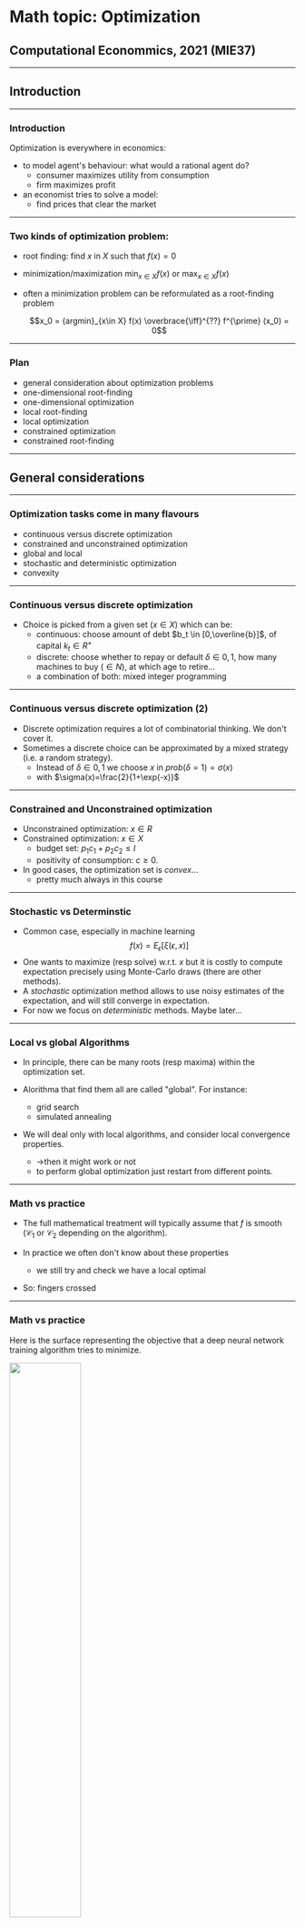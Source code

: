# Math topic: Optimization

## Computational Econommics,  2021 (MIE37)

---

## Introduction

----

### Introduction

Optimization is everywhere in economics:

- to model agent's behaviour: what would a rational agent do?
    - consumer maximizes utility from consumption
    - firm maximizes profit
- an economist tries to solve a model:
    - find prices that clear the market

----

### Two kinds of optimization problem:

- root finding: $\text{find  $x$ in $X$ such that $f(x)=0$}$

- minimization/maximization $\min_{x\in X} f(x)$ or $\max_{x\in X} f(x)$

- often a minimization problem can be reformulated as a root-finding problem

    $$x_0 = {argmin}_{x\in X} f(x) \overbrace{\iff}^{??} f^{\prime} (x_0) = 0$$

----

### Plan

- general consideration about optimization problems
- one-dimensional root-finding
- one-dimensional optimization
- local root-finding
- local optimization
- constrained optimization
- constrained root-finding

---


## General considerations

----

### Optimization tasks come in many flavours

  - continuous versus discrete optimization
  - constrained and unconstrained optimization
  - global and local
  - stochastic and deterministic optimization
  - convexity

----

### Continuous versus discrete optimization

- Choice is picked from a given set ($x\in X$) which can be:
  - continuous: choose amount of debt $b_t \in [0,\overline{b}]$, of capital $k_t \in R^{+}$
  - discrete: choose whether to repay or default $\delta\in{0,1}$, how many machines to buy ($\in N$), at which age to retire...
  - a combination of both: mixed integer programming

----

### Continuous versus discrete optimization (2)

- Discrete optimization requires a lot of combinatorial thinking. We don't cover it.
- Sometimes a discrete choice can be approximated by a mixed strategy (i.e. a random strategy).
  - Instead of $\delta\in{0,1}$ we choose $x$ in $prob(\delta=1)=\sigma(x)$ 
  - with $\sigma(x)=\frac{2}{1+\exp(-x)}$

----

### Constrained and Unconstrained optimization

- Unconstrained optimization: $x\in R$ 
- Constrained optimization: $x\in X$
  - budget set: $p_1 c_1 + p_2 c_2 \leq I$
  - positivity of consumption: $c \geq 0$.
- In good cases, the optimization set is *convex*...
  - pretty much always in this course

----

### Stochastic vs Determinstic

- Common case, especially in machine learning
$$f(x) = E_{\epsilon}[ \xi (\epsilon, x)]$$
- One wants to maximize (resp solve) w.r.t. $x$ but it is costly to compute expectation precisely using Monte-Carlo draws (there are other methods).
- A *stochastic* optimization method allows to use noisy estimates of the expectation, and will still converge in expectation.
- For now we focus on *deterministic* methods. Maybe later...

----

### Local vs global Algorithms

- In principle, there can be many roots (resp maxima) within the optimization set.

- Alorithma that find them all are called "global". For instance:
  - grid search
  - simulated annealing

- We will deal only with local algorithms, and consider local convergence properties.
  - ->then it might work or not
  - to perform global optimization just restart from different points.

----

### Math vs practice

- The full mathematical treatment will typically assume that $f$ is smooth ($\mathcal{C}_1$ or $\mathcal{C}_2$ depending on the algorithm).

- In practice we often don't know about these properties
  - we still try and check we have a local optimal

- So: fingers crossed

----

### Math vs practice

Here is the surface representing the objective that a deep neural network training algorithm tries to minimize.

<img src="nonsmooth.png" width=50%>

And yet, neural networks do great things!

----

### What do you need to know?

- be able to handcode simple algos (Newton, Gradient Descent)
- understand the general principle of the various algorithms to compare them in terms of
  - robustness
  - efficiency
  - accuracy
- then you can just switch the various options, when you use a library...

---

## One-dimensional root-finding

----

### Bisection

- Find $x \in [a,b]$ such that $f(x) = 0$. Assume $f(a)f(b) <0$.
- Algorithm
  1. Start with $a_n, b_n$. Set $c_n=(a_n+b_n)/2$
  2. Compute $f(c_n)$
    - if $f(c_n)f(a_n)>0$ then set $(a_{n+1},b_{n+1})=(a_n,c_n)$
    - else set $(a_{n+1},b_{n+1})=(c_n,b_n)$
  3. If $f(c_n)<\epsilon$ and/or $\frac{b-a}/2^n<\delta$ stop. Otherwise go back to 1.

----

### Bisection (2)

- No need for initial guess: *globally convergent algorithm*
  - not a *global* algorithm...
  - ... in the sense that it doesn't find all solutions
- $\delta$ is a guaranteed accuracy on $x$
- $\epsilon$ is a measure of how good the solution is
- think about your tradeoff: ($\delta$ or $\epsilon$ ?)

----

----

### Newton algorithm

- Find $x$ such that $f(x) = 0$. Use $x_0$ as initial guess.
- $f$ must be $\mathcal{C_1}$ and we assume we can compute its derivative $f^{\prime}$
- General idea: 
    - observe that the zero $x^{\star}$ must satisfy $$f(x^{\star})=0=f(x_0)+f^{\prime}(x_0)(x^{\star}-x_0) + o(x-x_0)$$
    - Hence a good approximation should be $$x^{\star}\approx = x_0- f(x_0)/f^{\prime}(x_0)$$
    - Check it is good. otherwise, replace $x_0$ by $x^{\star}$
----

### Newton algorithm (2)

- Algorithm:
  - start with $x_n$
  - compute $x_{n+1} = x_n- \frac{f(x_n}{f^{\prime}(x_n)}=f^{\text{newton}}(x_n)$
  - stop if $|x_{n+1}-x_n|<\eta$ or $|f(x_n)| < \epsilon$

- Convergence: __quadratic__

----

<!-- ### Newton algorithm (3)

Proof that convergence is quadratic

--- -->

### Quasi-Newton

- What if we can't compute $f^{\prime}$ or it is expensive to do so?
  - Idea: try to approximate $f^{\prime}(x_n)$ from the last iterates


- secant method: $f^{\prime}(x_n)\approx \frac{f(x_n)-f(x_{n-1})}{x_n-x_{n-1}}$
$x_{n+1} = x_n- f(x_n)\frac{x_n-x_{n-1}}{f(x_n)-f(x_{n-1})}$
  - requires two initial guesses: $x_1$ and $x_0$
  - superlinear convergence: $\lim \frac{x_t-x^{\star}}{x_{t-1}-x^{\star}}\rightarrow 0$

----

### Limits of Newton's method

- How could Newton method fail?
  - bad guess
    - -> start with a better guess
  - overshoot
    - -> dampen the update (problem: much slower)
    - -> backtrack
  - stationary point  
    - -> if root of multiplicity $m$ try  $x_{n+1} = x_n- m f(x_n)/f^{\prime}(x_n)$ (FIX)

----

(TODO: some graphs of failed Newton convergence)

----

### Backtracking

- Simple idea:
  - at stage $n$ given $f(x_n)$ compute Newton step $\Delta_n=-\frac{f(x_n)}{f^{\prime}(x_n)}$
  - find the smallest $k$ such that $|f(x_n-\Delta/2^k)|<|f(x_n)|$
  - set $x_{n+1}=x_n-\Delta/2^k$

---

## One dimensional minimization

----

### Golden section search

- Minimize $f(x)$ for  $x \in [a,b]$
- Choose $\Phi \in [0,0.5]$

- Algorithm:
  - start with $a_n < b_n$ (initially equal to $a$ and $b$)
  - define $c_n = a_n+\Phi(b_n-a_n)$ and $d_n = a_n+(1-\Phi)(b_n-a_n)$
    - if $f(c_n)<f(d_n)$ set $a_{n+1},b_{n+1}=a_n, d_n$
    - else set $a_{n+1}, b_{n+1}= c_n, b_n$

----

### Golden section search (2)

- This is guaranteed to converge to a local minimum
- In each step, the size of the interval is reduced by a factor $\Phi$
- By choosing $\Phi=\frac{\sqrt{5}-1}{2}$ one can save one evaluation by iteration.
  - TODO
- Remark that bisection is not enough

----

## Gradient Descent

- Minimize $f(x)$ for  $x \in R$ given initial guess $x_0$
- Algorithm:
  - start with $x_n$
  - compute $x_{n+1} = x_n (1-\lambda)- \lambda f^{\prime}(x_n)$
  - stop if $|x_{n+1}-x_n|<\eta$ or $|f^{\prime}(x_n)| < \epsilon$

----

## Gradient Descent (2)

[TODO: add graph, comment intersection with the x axis]
- Uses local information
  - one needs to compute the gradient
  - note that gradient at $x_n$ does not provide a better guess for the minimum than $x_n$ itself
  - learning speed is crucial
- Convergence speed: *linear*
  - rate depend on the learning speed
  - optimal learning speed? the fastest for which there is convergence

----

## Newton-Raphson method

- Minimize $f(x)$ for  $x \in R$ given initial guess $x_0$
- Build a local model of $f$ around $x_0$
$$f(x) = f(x_0) + f^{\prime}(x_0)(x-x_0) + f^{\prime\prime}(x_0)\frac{(x-x_0)^2}{2} + o(x-x_0)^2$$
- According to this model,
$$ f(x{\star}) = min_x f(x)\iff \frac{d}{d x} \left[ f(x_0) + f^{\prime}(x_0)(x-x_0) + f^{\prime\prime}(x_0)\frac{(x-x_0)^2}{2} \right] = 0$$
which yields: $x^{\star} = x_0 - \frac{f^{\prime}(x_0)}{f^{\prime\prime}(x_0)}$
- this is Newton applied to $f^{\prime}(x)=0$


----

### Newton-Raphson Algorithm (2)

- Algorithm:
  - start with $x_n$
  - compute $x_{n+1} = x_n-\frac{f^{\prime}(x_0)}{f^{\prime\prime}(x_0)}$
  - stop if $|x_{n+1}-x_n|<\eta$ or $|f^{\prime}(x_n)| < \epsilon$
- Convergence: *quadratic*

---

<!-- ### Newton-Raphson Algorithm (3)

[proof of quadratic speed ?]

--- -->


## Unconstrained Multidimensional Optimization

----

### Unconstrained problems


- Minimize $f(x)$ for  $x \in R^n$ given initial guess $x_0 \in R^n$

- Many intuitions from the 1d case, still apply
  - replace derivatives by gradient, jacobian and hessian
  - recall that matrix multiplication is not commutative
- Some specific problems:
  - update speed can be specific to each dimension
  - saddle-point issues (for minimization)

----

### Quick terminology

Function $f: R^p \rightarrow R^q$

- *Jacobian*: $J(x)$ or $f^{\prime}\_x(x)$, $p\times q$ matrix such that:
  $$J(x)\_{ij} = \frac{\partial f(x)\_i}{\partial x_j}$$
- *Gradient*: $\nabla J(x)$, gradient when $q=1$
- *Hessian*: denoted by $H(x)$ or $f^{\prime\prime}\_{xx}(x)$ when $q=1$:
$$H(x)\_{jk} = \frac{\partial f(x)}{\partial x_j\partial x_k}$$

- In the following explanations, $|x|$ denotes the supremum norm, but most of the
following explanations also work with other norms.

---

## Unconstrained Multidimensional Root-Finding

----

### Multidimensional Newton-Raphson

- Algorithm:
  - start with $x_n$
  - compute $x_{n+1} = x_n- J(x_{n})^{-1}f(x_n)=f^{\text{newton}}(x_n)$
  - stop if $|x_{n+1}-x_n|<\eta$ or $|f(x_n)| < \epsilon$

- Convergence: __quadratic__

----

### Multidimensional Newton Minimization (2)

- what matters is the computation of the step $\Delta_n = {\color{\red}{J(x_{n})^{-1}}} f(x_n)$
- don't compute $J(x_n)^{-1}$
  - it takes less operations to compute $X$ in $AX=Y$ than $A^{-1}$ then $A^{-1}Y$
- strategies to improve convergence:
  - *dampening*: $x_n = (1-\lambda)x^{n-1} - \lambda \Delta_n$
  - *backtracking*: choose $k$ such that $|f(x_n-2^{-k}\Delta_n)|$<$|f(x_{n-1})|$
  - *linesearch*: choose $\lambda\in[0,1]$ so that $|f(x_n-\lambda\Delta_n)|$ is minimal

---



## Unconstrained Multidimensional Minimization

----

### Multidimensional Gradient Descent

- Minimize $f(x) \in R$ for  $x \in R^n$ given  $x_0 \in R^n$
- Algorithm
  - start with $x_n$
$$x_{n+1} = (1-\lambda) x_n - \lambda \nabla f(x_n)$$
  - stop if $|x_{n+1}-x_n|<\eta$ or $|f(x_n)| < \epsilon$
- Comments:
  - lots of variants
  - __automatic differentiation__ software makes gradient easy to compute
  - convergence is typically __linear__

----

### Gradient descent variants

<img src=contours_evaluation_optimizers.gif width=60%>

----

### Multidimensional Newton Minimization


- Algorithm:
  - start with $x_n$
  - compute $x_{n+1} = x_n-{\color{\red}{H(x_{n})^{-1}}}\color{\green}{ J(x_n)'}$
  - stop if $|x_{n+1}-x_n|<\eta$ or $|f(x_n)| < \epsilon$
- Convergence: __quadratic__
- Problem:
  - $H(x_{n})$ hard to compute efficiently
  - rather unstable

----

### Quasi-Newton method for multidimensional minimization

- Recall the secant method: 
  - $f(x_{n-1})$ and $f(x_{n-2})$ are used to approximate $f^{\prime}(x_{n-2})$.
  - Intuitively, $n$ iterates would be needed to approximate a hessian of size $n$....
- Broyden method: takes $2 n$ steps to solve a linear problem of size $n$
  - uses past information incrementally

----

### Quasi-Newton method for multidimensional minimization

- Consider the approximation: $$f(x_n)-f(x_{n-1}) \approx J(x_n) (x_n - x_{n-1})$$
  - $J(x_n)$ is unknown and cannot be determined directly as in the secant method.
  - idea: $J(x_n)$ as close as possible to $J(x_{n-1})$ while solving the secant equation
  - formula:
    $$J_n = J_{n-1} + \frac{(f(x_n)-f(x_{n-1})) - J_{n-1}(x_n-x_{n-1})}{||x_n-x_{n-1}||^2}(x_n-x_{n-1})^{\prime}$$

----

### Gauss-Newton Minimization

- Restrict to least-square minimization: $min_x \sum_i f(x)\_i^2 \in R $
- Then up to first order, $H(x_n)\approx J(x_n)^{\prime}J(x_n)$
- Use the step: $({J(x_n)^{\prime}J(x_n)})^{-1}\color{\green}{ J(x_n)}$
- Convergence:
  - can be __quadratic__ at best
  - linear in general

----

### Levenberg-Marquardt

- Least-square minimization: $min_x \sum_i f(x)\_i^2 \in R $

- replace ${J(x_n)^{\prime}J(x_n)}^{-1}$ by ${J(x_n)^{\prime}J(x_n)}^{-1} +\mu I$
  - adjust $\lambda$ depending on progress
- uses only gradient information like Gauss-Newton
- equivalent to Gauss-Newton close to the solution ($\mu$ small)
- equivalent to Gradient far from solution ($\mu$ high)


---

## Constrained optimization and complementarity conditions

----

### Consumption optimization

Consider the optimization problem:
$$\max U(x_1, x_2)$$

under the constraint $p_1 x_1 + p_2 x_2 \leq B$

where $U(.)$, $p_1$, $p_2$ and $B$ are given.

How do you find a solution by hand?

-----

### Consumption optimization (1)

- Compute by hand
- Easy: 
  - since the budget constraint must be binding, get rid of it by stating $x_2 = B - p_1 x_1$
  - then maximize in $x_1$, $U(x_1, B - p_1 x_1)$ using the first order conditions.

- It works but:
  - breaks symmetry between the two goods
  - what if there are other constraints: $x_1\geq \underline{x}$?
  - what if constraints are not binding?
  - is there a better way to solve this problem?

----

### Consumption optimization (2)

- Another method, which keeps the symmetry. Constraint is binding, trying to minimize along the budget line yields an implicit relation between $d x_1$ and $d x_2$ $$p_1 d {x_1} + p_2 d {x_2} = 0$$
- At the optimal:
$U^{\prime}\_{x_1}(x_1, x_2)d {x_1} + U^{\prime}\_{x_2}(x_1, x_2)d {x_2} = 0$
- Eliminate $d {x_1}$ and $d {x_2}$ to get *one* condition which characterizes optimal choices for all possible budgets.
Combine with the budget constraint to get a *second* condition.

----

### Penalty function

- Take a penalty function $p(x)$ such that $p(x)=K>0$ if $x>0$ and $p(x)=0$ if $x \leq 0$. Maximize: $V(x_1, x_2) = U(x_1, x_2) - p( p_1 x_1 + p_2 x_2 - B)$
- Clearly, $\min U \iff \min V$
- Problem: $\nabla V$ is always equal to $\nabla U$.
 - Solution: use a smooth solution function like $p(x) = x^2$
- Problem: distorts optimization
  - Solution: adjust weight of barrier and minimize $U(x_1, x_2) - \kappa p(x)$
- Possible but hard to choose the weights/constraints.

----

### Penalty function

- Another idea: is there a canonical way to choose $\lambda$ such that at the minimum it is equivalent to minimize the original problem under constraint or to minimize
$$V(x_1, x_2) = U(x_1, x_2) - \lambda (p_1 x_1 + p_2 x_2 - B)$$
- Clearly, when the constraint is not binding we must have $\lambda=0$. What should be the value of $\lambda$ when the constraint is binding ?

----

### Karush-Kuhn-Tucker conditions

- If $(x^{\star},y^{\star})$ is optimal there exists $\lambda$ such that:
  - $(x^{\star},y^{\star})$ maximizes $U(x_1, x_2) + \lambda (B- p_1 x_1 - p_2 x_2)$
  - $\lambda \geq 0$
  - $B- p_1 x_1 - p_2 x_2 \geq 0$
  - $\lambda  (B - p_1 x_1 - p_2 x_2 ) = 0$
- The three latest conditions are called "complementarity" or "slackness" conditions
  - they are equivalent to $\min(\lambda, B - p_1 x_1 - p_2 x_2)=0$
  - we denote $\lambda \geq 0 \perp B- p_1 x_1 + p_2 x_2  \geq 0$
- $\lambda$ can be interpreted as the welfare gain of relaxing the constraint.

----

### Karush-Kuhn-Tucker conditions

- We can get first order conditions that factor in the constraints:
  - $U^{\prime}_x - \lambda p_1 = 0$
  - $U^{\prime}_y - \lambda p_2 = 0$
  - $\lambda \geq 0 \perp B-p_1 x_1 -p_2 x_2 \geq 0$
- It is now a nonlinear system of equations with complementarities (NCP)
  - there are specific solution methods to deal with it

----

### Solution strategies for NCP problems

- General formulation for vector-valued functions $$f(x)\geq 0 \perp g(x)\geq 0$$ means $$\forall i, f_i(x)\geq 0 \perp g_i(x)\geq 0$$
  - NCP do not necessarily arise from a single optimization problem

- There are robust (commercial) solvers for NCP problems (PATH, Knitro) for  that

- How do we solve it numerically?
  - assume constraint is binding then non-binding then check which one is good
    - OK if not too many constraints
  - reformulate it as a smooth problem
  - approximate the system by a series of linear complementarities problems (LCP)

----

## Smooth method

- Consider the *Fisher-Burmeister* function $$\phi(a,b) = a+b-\sqrt{a^2+b^2}$$
- It is infinitely differentiable, except at $(0,0)$
- Show that $\phi(a,b) = 0 \iff \min(a,b)=0 \iff a\geq 0 \perp b \geq 0$
- After substitution in the original system one can use regular non-linear solver
  - fun fact: the formulation with a $\min$ is nonsmooth but also works quite often

---

## Practicalities

----

### Optimization libraries

- Robust optimization code is contained in the following libraries:
  - Roots.jl: one-dimensional root finding
  - NLSolve.jl: multidimensional root finding (+complementarities)
  - Optim.jl: minimization
- The two latter libraries have a somewhat peculiar API, but it's worth absorbing it.
  - in particular they provide non-alocating algorithms for functions that modify arguments in place
  - they are compatible with automatic differentiation

```
julia> f(x) = [x[1] - x[2] - 1, x[1] + x[2]]
f (generic function with 1 method)

julia> NLsolve.nlsolve(f, [0., 0.0])
Results of Nonlinear Solver Algorithm
 * Algorithm: Trust-region with dogleg and autoscaling
 * Starting Point: [0.0, 0.0]
 * Zero: [0.5000000000009869, -0.5000000000009869]
 * Inf-norm of residuals: 0.000000       
 * Iterations: 1                       
 * Convergence: true
   * |x - x'| < 0.0e+00: false
   * |f(x)| < 1.0e-08: true                           
 * Function Calls (f): 2
 * Jacobian Calls (df/dx): 2
```